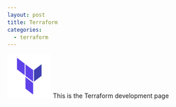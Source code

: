 ```yaml
---
layout: post
title: Terraform
categories:
  - terraform
---
```


<img src="/images/terraform.png" width="100" height="100" />
This is the Terraform development page
